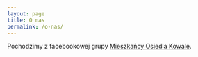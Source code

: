 ```yaml
---
layout: page
title: O nas
permalink: /o-nas/
---
```


Pochodzimy z facebookowej grupy [Mieszkańcy Osiedla Kowale](https://www.facebook.com/groups/2144919969081040).
